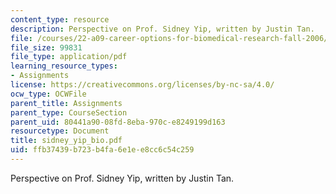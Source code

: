 ```yaml
---
content_type: resource
description: Perspective on Prof. Sidney Yip, written by Justin Tan.
file: /courses/22-a09-career-options-for-biomedical-research-fall-2006/ffb37439b723b4fa6e1ee8cc6c54c259_sidney_yip_bio.pdf
file_size: 99831
file_type: application/pdf
learning_resource_types:
- Assignments
license: https://creativecommons.org/licenses/by-nc-sa/4.0/
ocw_type: OCWFile
parent_title: Assignments
parent_type: CourseSection
parent_uid: 80441a90-08fd-8eba-970c-e8249199d163
resourcetype: Document
title: sidney_yip_bio.pdf
uid: ffb37439-b723-b4fa-6e1e-e8cc6c54c259
---
```

Perspective on Prof. Sidney Yip, written by Justin Tan.